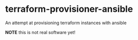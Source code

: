 # terraform-provisioner-ansible
An attempt at provisioning terraform instances with ansible

**NOTE** this is not real software yet!
